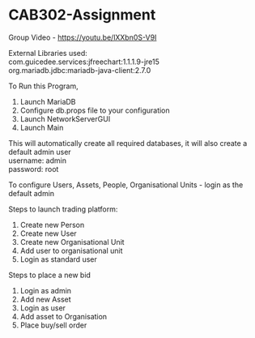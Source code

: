 # CAB302-Assignment

Group Video - https://youtu.be/lXXbn0S-V9I

External Libraries used:
<br>com.guicedee.services:jfreechart:1.1.1.9-jre15
<br> org.mariadb.jdbc:mariadb-java-client:2.7.0

To Run this Program,

1) Launch MariaDB
2) Configure db.props file to your configuration
3) Launch NetworkServerGUI
4) Launch Main

This will automatically create all required databases, it will also create a default admin user
<br/>username: admin <br />
password: root<br />

To configure Users, Assets, People, Organisational Units - login as the default admin

Steps to launch trading platform:
1) Create new Person
2) Create new User
3) Create new Organisational Unit
4) Add user to organisational unit
5) Login as standard user

Steps to place a new bid
1) Login as admin
2) Add new Asset
3) Login as user
4) Add asset to Organisation
5) Place buy/sell order

